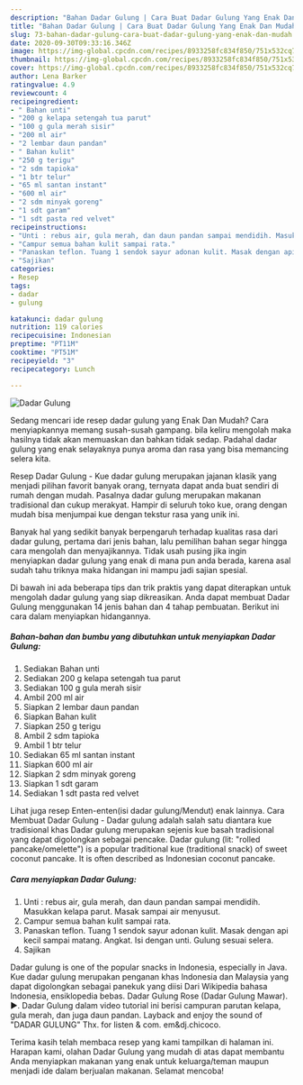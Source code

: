```yaml
---
description: "Bahan Dadar Gulung | Cara Buat Dadar Gulung Yang Enak Dan Mudah"
title: "Bahan Dadar Gulung | Cara Buat Dadar Gulung Yang Enak Dan Mudah"
slug: 73-bahan-dadar-gulung-cara-buat-dadar-gulung-yang-enak-dan-mudah
date: 2020-09-30T09:33:16.346Z
image: https://img-global.cpcdn.com/recipes/8933258fc834f850/751x532cq70/dadar-gulung-foto-resep-utama.jpg
thumbnail: https://img-global.cpcdn.com/recipes/8933258fc834f850/751x532cq70/dadar-gulung-foto-resep-utama.jpg
cover: https://img-global.cpcdn.com/recipes/8933258fc834f850/751x532cq70/dadar-gulung-foto-resep-utama.jpg
author: Lena Barker
ratingvalue: 4.9
reviewcount: 4
recipeingredient:
- " Bahan unti"
- "200 g kelapa setengah tua parut"
- "100 g gula merah sisir"
- "200 ml air"
- "2 lembar daun pandan"
- " Bahan kulit"
- "250 g terigu"
- "2 sdm tapioka"
- "1 btr telur"
- "65 ml santan instant"
- "600 ml air"
- "2 sdm minyak goreng"
- "1 sdt garam"
- "1 sdt pasta red velvet"
recipeinstructions:
- "Unti : rebus air, gula merah, dan daun pandan sampai mendidih. Masukkan kelapa parut. Masak sampai air menyusut."
- "Campur semua bahan kulit sampai rata."
- "Panaskan teflon. Tuang 1 sendok sayur adonan kulit. Masak dengan api kecil sampai matang. Angkat. Isi dengan unti. Gulung sesuai selera."
- "Sajikan"
categories:
- Resep
tags:
- dadar
- gulung

katakunci: dadar gulung 
nutrition: 119 calories
recipecuisine: Indonesian
preptime: "PT11M"
cooktime: "PT51M"
recipeyield: "3"
recipecategory: Lunch

---
```



![Dadar Gulung](https://img-global.cpcdn.com/recipes/8933258fc834f850/751x532cq70/dadar-gulung-foto-resep-utama.jpg)

Sedang mencari ide resep dadar gulung yang Enak Dan Mudah? Cara menyiapkannya memang susah-susah gampang. bila keliru mengolah maka hasilnya tidak akan memuaskan dan bahkan tidak sedap. Padahal dadar gulung yang enak selayaknya punya aroma dan rasa yang bisa memancing selera kita.

Resep Dadar Gulung - Kue dadar gulung merupakan jajanan klasik yang menjadi pilihan favorit banyak orang, ternyata dapat anda buat sendiri di rumah dengan mudah. Pasalnya dadar gulung merupakan makanan tradisional dan cukup merakyat. Hampir di seluruh toko kue, orang dengan mudah bisa menjumpai kue dengan tekstur rasa yang unik ini.

Banyak hal yang sedikit banyak berpengaruh terhadap kualitas rasa dari dadar gulung, pertama dari jenis bahan, lalu pemilihan bahan segar hingga cara mengolah dan menyajikannya. Tidak usah pusing jika ingin menyiapkan dadar gulung yang enak di mana pun anda berada, karena asal sudah tahu triknya maka hidangan ini mampu jadi sajian spesial.


Di bawah ini ada beberapa tips dan trik praktis yang dapat diterapkan untuk mengolah dadar gulung yang siap dikreasikan. Anda dapat membuat Dadar Gulung menggunakan 14 jenis bahan dan 4 tahap pembuatan. Berikut ini cara dalam menyiapkan hidangannya.

<!--inarticleads1-->

##### Bahan-bahan dan bumbu yang dibutuhkan untuk menyiapkan Dadar Gulung:

1. Sediakan  Bahan unti
1. Sediakan 200 g kelapa setengah tua parut
1. Sediakan 100 g gula merah sisir
1. Ambil 200 ml air
1. Siapkan 2 lembar daun pandan
1. Siapkan  Bahan kulit
1. Siapkan 250 g terigu
1. Ambil 2 sdm tapioka
1. Ambil 1 btr telur
1. Sediakan 65 ml santan instant
1. Siapkan 600 ml air
1. Siapkan 2 sdm minyak goreng
1. Siapkan 1 sdt garam
1. Sediakan 1 sdt pasta red velvet


Lihat juga resep Enten-enten(isi dadar gulung/Mendut) enak lainnya. Cara Membuat Dadar Gulung - Dadar gulung adalah salah satu diantara kue tradisional khas Dadar gulung merupakan sejenis kue basah tradisional yang dapat digolongkan sebagai pencake. Dadar gulung (lit: &#34;rolled pancake/omelette&#34;) is a popular traditional kue (traditional snack) of sweet coconut pancake. It is often described as Indonesian coconut pancake. 

<!--inarticleads2-->

##### Cara menyiapkan Dadar Gulung:

1. Unti : rebus air, gula merah, dan daun pandan sampai mendidih. Masukkan kelapa parut. Masak sampai air menyusut.
1. Campur semua bahan kulit sampai rata.
1. Panaskan teflon. Tuang 1 sendok sayur adonan kulit. Masak dengan api kecil sampai matang. Angkat. Isi dengan unti. Gulung sesuai selera.
1. Sajikan


Dadar gulung is one of the popular snacks in Indonesia, especially in Java. Kue dadar gulung merupakan penganan khas Indonesia dan Malaysia yang dapat digolongkan sebagai panekuk yang diisi Dari Wikipedia bahasa Indonesia, ensiklopedia bebas. Dadar Gulung Rose (Dadar Gulung Mawar). ►. Dadar Gulung dalam video tutorial ini berisi campuran parutan kelapa, gula merah, dan juga daun pandan. Layback and enjoy the sound of &#34;DADAR GULUNG&#34; Thx. for listen &amp; com. em&amp;dj.chicoco. 

Terima kasih telah membaca resep yang kami tampilkan di halaman ini. Harapan kami, olahan Dadar Gulung yang mudah di atas dapat membantu Anda menyiapkan makanan yang enak untuk keluarga/teman maupun menjadi ide dalam berjualan makanan. Selamat mencoba!
